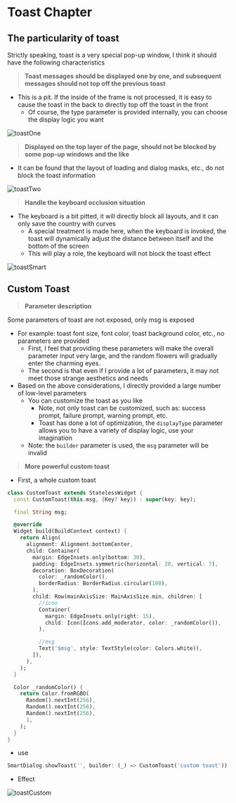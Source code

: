 # Toast Chapter

## The particularity of toast

Strictly speaking, toast is a very special pop-up window, I think it should have the following characteristics

> **Toast messages should be displayed one by one, and subsequent messages should not top off the previous toast**

- This is a pit. If the inside of the frame is not processed, it is easy to cause the toast in the back to directly top off the toast in the front
  - Of course, the type parameter is provided internally, you can choose the display logic you want


![toastOne](https://raw.githubusercontent.com/xdd666t/MyData/master/pic/flutter/blog/20220103225022.gif)

> **Displayed on the top layer of the page, should not be blocked by some pop-up windows and the like**

- It can be found that the layout of loading and dialog masks, etc., do not block the toast information

![toastTwo](https://raw.githubusercontent.com/xdd666t/MyData/master/pic/flutter/blog/20220103225028.gif)

> **Handle the keyboard occlusion situation**

- The keyboard is a bit pitted, it will directly block all layouts, and it can only save the country with curves
  - A special treatment is made here, when the keyboard is invoked, the toast will dynamically adjust the distance between itself and the bottom of the screen
  - This will play a role, the keyboard will not block the toast effect

![toastSmart](https://raw.githubusercontent.com/xdd666t/MyData/master/pic/flutter/blog/20211103092228.gif)

## Custom Toast

> **Parameter description**

Some parameters of toast are not exposed, only msg is exposed

- For example: toast font size, font color, toast background color, etc., no parameters are provided
  - First, I feel that providing these parameters will make the overall parameter input very large, and the random flowers will gradually enter the charming eyes.
  - The second is that even if I provide a lot of parameters, it may not meet those strange aesthetics and needs
- Based on the above considerations, I directly provided a large number of low-level parameters
  - You can customize the toast as you like
    - Note, not only toast can be customized, such as: success prompt, failure prompt, warning prompt, etc.
    - Toast has done a lot of optimization, the `displayType` parameter allows you to have a variety of display logic, use your imagination
  - Note: the `builder` parameter is used, the `msg` parameter will be invalid

> **More powerful custom toast**

- First, a whole custom toast

````dart
class CustomToast extends StatelessWidget {
  const CustomToast(this.msg, {Key? key}) : super(key: key);

  final String msg;

  @override
  Widget build(BuildContext context) {
    return Align(
      alignment: Alignment.bottomCenter,
      child: Container(
        margin: EdgeInsets.only(bottom: 30),
        padding: EdgeInsets.symmetric(horizontal: 20, vertical: 7),
        decoration: BoxDecoration(
          color: _randomColor(),
          borderRadius: BorderRadius.circular(100),
        ),
        child: Row(mainAxisSize: MainAxisSize.min, children: [
          //icon
          Container(
            margin: EdgeInsets.only(right: 15),
            child: Icon(Icons.add_moderator, color: _randomColor()),
          ),

          //msg
          Text('$msg', style: TextStyle(color: Colors.white)),
        ]),
      ),
    );
  }

  Color _randomColor() {
    return Color.fromRGBO(
      Random().nextInt(256),
      Random().nextInt(256),
      Random().nextInt(256),
      1,
    );
  }
}
````

- use

````dart
SmartDialog.showToast('', builder: (_) => CustomToast('custom toast'));
````

- Effect

![toastCustom](https://raw.githubusercontent.com/xdd666t/MyData/master/pic/flutter/blog/20211103092253.gif)
